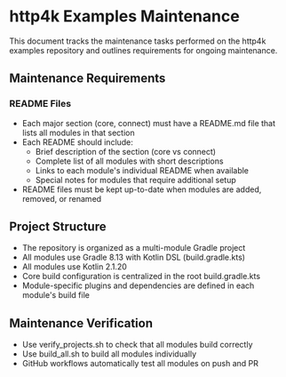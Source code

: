 # http4k Examples Maintenance

This document tracks the maintenance tasks performed on the http4k examples repository and outlines requirements for ongoing maintenance.

## Maintenance Requirements

### README Files
- Each major section (core, connect) must have a README.md file that lists all modules in that section
- Each README should include:
  - Brief description of the section (core vs connect)
  - Complete list of all modules with short descriptions
  - Links to each module's individual README when available
  - Special notes for modules that require additional setup
- README files must be kept up-to-date when modules are added, removed, or renamed

## Project Structure
- The repository is organized as a multi-module Gradle project
- All modules use Gradle 8.13 with Kotlin DSL (build.gradle.kts)
- All modules use Kotlin 2.1.20
- Core build configuration is centralized in the root build.gradle.kts
- Module-specific plugins and dependencies are defined in each module's build file

## Maintenance Verification
- Use verify_projects.sh to check that all modules build correctly
- Use build_all.sh to build all modules individually
- GitHub workflows automatically test all modules on push and PR
